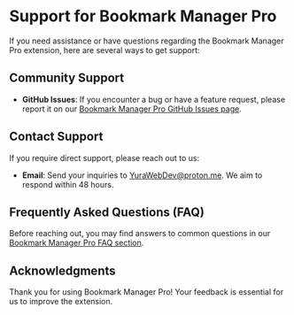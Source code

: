 # Support for Bookmark Manager Pro

If you need assistance or have questions regarding the Bookmark Manager Pro extension, here are several ways to get support:

## Community Support

- **GitHub Issues**: If you encounter a bug or have a feature request, please report it on our [Bookmark Manager Pro GitHub Issues page](https://github.com/YuraCodedCircuit/Bookmark-Manager-Pro/issues).

## Contact Support

If you require direct support, please reach out to us:

- **Email**: Send your inquiries to [YuraWebDev@proton.me](mailto:YuraWebDev@proton.me). We aim to respond within 48 hours.

## Frequently Asked Questions (FAQ)

Before reaching out, you may find answers to common questions in our [Bookmark Manager Pro FAQ section](/FAQ.md).

## Acknowledgments

Thank you for using Bookmark Manager Pro! Your feedback is essential for us to improve the extension.
